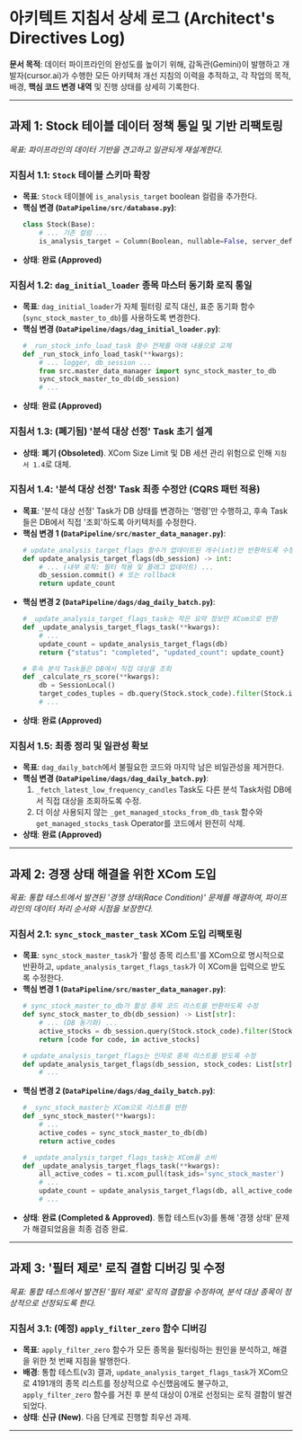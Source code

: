 # 아키텍트 지침서 상세 로그 (Architect's Directives Log)

**문서 목적**: 데이터 파이프라인의 완성도를 높이기 위해, 감독관(Gemini)이 발행하고 개발자(cursor.ai)가 수행한 모든 아키텍처 개선 지침의 이력을 추적하고, 각 작업의 목적, 배경, **핵심 코드 변경 내역** 및 진행 상태를 상세히 기록한다.

---

## 과제 1: Stock 테이블 데이터 정책 통일 및 기반 리팩토링

*목표: 파이프라인의 데이터 기반을 견고하고 일관되게 재설계한다.*

### 지침서 1.1: `Stock` 테이블 스키마 확장

- **목표**: `Stock` 테이블에 `is_analysis_target` boolean 컬럼을 추가한다.
- **핵심 변경 (`DataPipeline/src/database.py`)**:
  ```python
  class Stock(Base):
      # ... 기존 컬럼 ...
      is_analysis_target = Column(Boolean, nullable=False, server_default=expression.false(), default=False, comment='분석 대상 여부 (필터 제로 통과)')
  ```
- **상태**: **완료 (Approved)**

### 지침서 1.2: `dag_initial_loader` 종목 마스터 동기화 로직 통일

- **목표**: `dag_initial_loader`가 자체 필터링 로직 대신, 표준 동기화 함수(`sync_stock_master_to_db`)를 사용하도록 변경한다.
- **핵심 변경 (`DataPipeline/dags/dag_initial_loader.py`)**:
  ```python
  # _run_stock_info_load_task 함수 전체를 아래 내용으로 교체
  def _run_stock_info_load_task(**kwargs):
      # ... logger, db_session ...
      from src.master_data_manager import sync_stock_master_to_db
      sync_stock_master_to_db(db_session)
      # ...
  ```
- **상태**: **완료 (Approved)**

### 지침서 1.3: (폐기됨) '분석 대상 선정' Task 초기 설계

- **상태**: **폐기 (Obsoleted)**. XCom Size Limit 및 DB 세션 관리 위험으로 인해 `지침서 1.4`로 대체.

### 지침서 1.4: '분석 대상 선정' Task 최종 수정안 (CQRS 패턴 적용)

- **목표**: '분석 대상 선정' Task가 DB 상태를 변경하는 '명령'만 수행하고, 후속 Task들은 DB에서 직접 '조회'하도록 아키텍처를 수정한다.
- **핵심 변경 1 (`DataPipeline/src/master_data_manager.py`)**:
  ```python
  # update_analysis_target_flags 함수가 업데이트된 개수(int)만 반환하도록 수정
  def update_analysis_target_flags(db_session) -> int:
      # ... (내부 로직: 필터 적용 및 플래그 업데이트) ...
      db_session.commit() # 또는 rollback
      return update_count
  ```
- **핵심 변경 2 (`DataPipeline/dags/dag_daily_batch.py`)**:
  ```python
  # _update_analysis_target_flags_task는 작은 요약 정보만 XCom으로 반환
  def _update_analysis_target_flags_task(**kwargs):
      # ...
      update_count = update_analysis_target_flags(db)
      return {"status": "completed", "updated_count": update_count}

  # 후속 분석 Task들은 DB에서 직접 대상을 조회
  def _calculate_rs_score(**kwargs):
      db = SessionLocal()
      target_codes_tuples = db.query(Stock.stock_code).filter(Stock.is_analysis_target == True).all()
      # ...
  ```
- **상태**: **완료 (Approved)**

### 지침서 1.5: 최종 정리 및 일관성 확보

- **목표**: `dag_daily_batch`에서 불필요한 코드와 마지막 남은 비일관성을 제거한다.
- **핵심 변경 (`DataPipeline/dags/dag_daily_batch.py`)**:
  1.  `_fetch_latest_low_frequency_candles` Task도 다른 분석 Task처럼 DB에서 직접 대상을 조회하도록 수정.
  2.  더 이상 사용되지 않는 `_get_managed_stocks_from_db_task` 함수와 `get_managed_stocks_task` Operator를 코드에서 완전히 삭제.
- **상태**: **완료 (Approved)**

---

## 과제 2: 경쟁 상태 해결을 위한 XCom 도입

*목표: 통합 테스트에서 발견된 '경쟁 상태(Race Condition)' 문제를 해결하여, 파이프라인의 데이터 처리 순서와 시점을 보장한다.*

### 지침서 2.1: `sync_stock_master_task` XCom 도입 리팩토링

- **목표**: `sync_stock_master_task`가 '활성 종목 리스트'를 XCom으로 명시적으로 반환하고, `update_analysis_target_flags_task`가 이 XCom을 입력으로 받도록 수정한다.
- **핵심 변경 1 (`DataPipeline/src/master_data_manager.py`)**:
  ```python
  # sync_stock_master_to_db가 활성 종목 코드 리스트를 반환하도록 수정
  def sync_stock_master_to_db(db_session) -> List[str]:
      # ... (DB 동기화) ...
      active_stocks = db_session.query(Stock.stock_code).filter(Stock.is_active == True).all()
      return [code for code, in active_stocks]

  # update_analysis_target_flags는 인자로 종목 리스트를 받도록 수정
  def update_analysis_target_flags(db_session, stock_codes: List[str]) -> int:
      # ...
  ```
- **핵심 변경 2 (`DataPipeline/dags/dag_daily_batch.py`)**:
  ```python
  # _sync_stock_master는 XCom으로 리스트를 반환
  def _sync_stock_master(**kwargs):
      # ...
      active_codes = sync_stock_master_to_db(db)
      return active_codes

  # _update_analysis_target_flags_task는 XCom을 소비
  def _update_analysis_target_flags_task(**kwargs):
      all_active_codes = ti.xcom_pull(task_ids='sync_stock_master')
      # ...
      update_count = update_analysis_target_flags(db, all_active_codes)
      # ...
  ```
- **상태**: **완료 (Completed & Approved)**. 통합 테스트(v3)를 통해 '경쟁 상태' 문제가 해결되었음을 최종 검증 완료.

---

## 과제 3: '필터 제로' 로직 결함 디버깅 및 수정

*목표: 통합 테스트에서 발견된 '필터 제로' 로직의 결함을 수정하여, 분석 대상 종목이 정상적으로 선정되도록 한다.*

### 지침서 3.1: (예정) `apply_filter_zero` 함수 디버깅

- **목표**: `apply_filter_zero` 함수가 모든 종목을 필터링하는 원인을 분석하고, 해결을 위한 첫 번째 지침을 발행한다.
- **배경**: 통합 테스트(v3) 결과, `update_analysis_target_flags_task`가 XCom으로 4191개의 종목 리스트를 정상적으로 수신했음에도 불구하고, `apply_filter_zero` 함수를 거친 후 분석 대상이 0개로 선정되는 로직 결함이 발견되었다.
- **상태**: **신규 (New)**. 다음 단계로 진행할 최우선 과제.

---